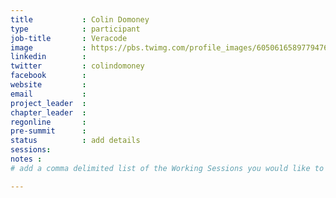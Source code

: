 ```yaml
---
title           : Colin Domoney
type            : participant
job-title       : Veracode
image           : https://pbs.twimg.com/profile_images/605061658977947649/TyIb7res_400x400.png
linkedin        :
twitter         : colindomoney
facebook        :
website         :
email           :
project_leader  :
chapter_leader  :
regonline       :
pre-summit      :
status          : add details
sessions:
notes :
# add a comma delimited list of the Working Sessions you would like to attend in the meta above (use the session's title) e.g. sessions: Security Playbooks Diagrams, Hackathon Daily Sessions

---
```


<!-- put more details about participant here -->
